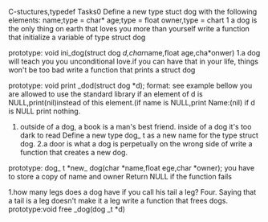 C-stuctures,typedef Tasks0 Define a new type stuct dog with the following elements:
name;type = char*
age;type = float
owner,type = chart 
 1 a dog is the only thing on earth that loves you more than yourself write a function that initialize a variable of type struct dog

prototype: void ini_dog(struct dog *d,char*name,float age,cha*onwer)
1.a dog will teach you you unconditional love.if you can have that in your life, things won't
be too bad write a function that prints a struct dog 

prototype: void print _dod(struct dog *d);
format: see example bellow
you are allowed to use the standard library
if an element of d is NULL,print(nil)instead of this element.(if name is NULL,print
Name:(nil)
if d is NULL print nothing.

1. outside of a dog, a book is a man's best friend. inside of a dog it's too dark to read Define a new type dog_ t as a new name for the type struct dog.
2.a door is what a dog is perpetually on the wrong side of write a function that creates a new dog.

prototype: dog_ t *new_ dog(char *name,float ege,char *owner);
you have to store a copy of name and owner
Return NULL if the function fails

1.how many legs does a dog have if you call his tail a leg? Four. Saying that a tail is a leg doesn't make it a leg write a function that frees dogs.
 prototype:void free _dog(dog _t *d)
